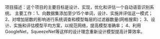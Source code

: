 项目描述：这个项目的主要目标是设计、实现，优化和评估一个自动语音识别系统。
主要工作：1、向数据集添加至少15个单词，设计、实施并评估这一模式；
2、对增加层数的影响进行系统调查和模型每层的过滤器数量(网格搜索)；
3、设计、实施和评估模型平均方案，以规范网络，提高模型准确率；
4、利用GoogleNet，SqueezeNet等这样的设计理念重新设计模型提高计算效率。